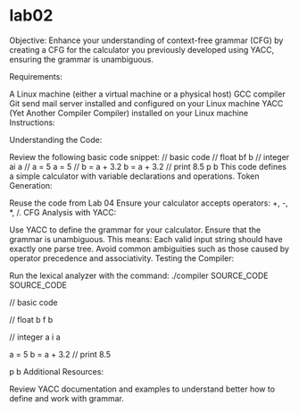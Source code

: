 # lab02
Objective: Enhance your understanding of context-free grammar (CFG) by creating a CFG for the calculator you previously developed using YACC, ensuring the grammar is unambiguous.

Requirements:

A Linux machine (either a virtual machine or a physical host)
GCC compiler
Git send mail server installed and configured on your Linux machine
YACC (Yet Another Compiler Compiler) installed on your Linux machine
Instructions:

Understanding the Code:

Review the following basic code snippet:
// basic code
// float bf b
// integer ai a
// a = 5
a = 5
// b = a + 3.2
b = a + 3.2
// print 8.5
p b
This code defines a simple calculator with variable declarations and operations.
Token Generation:

Reuse the code from Lab 04 
Ensure your calculator accepts operators: +, -, *, /.
CFG Analysis with YACC:

Use YACC to define the grammar for your calculator.
Ensure that the grammar is unambiguous. This means:
Each valid input string should have exactly one parse tree.
Avoid common ambiguities such as those caused by operator precedence and associativity.
Testing the Compiler:

Run the lexical analyzer with the command:
./compiler SOURCE_CODE
SOURCE_CODE
 

// basic code

// float b
f b

// integer a
i a

a = 5 
b = a + 3.2 
// print 8.5

p b
Additional Resources:

Review YACC documentation and examples to understand better how to define and work with grammar.
